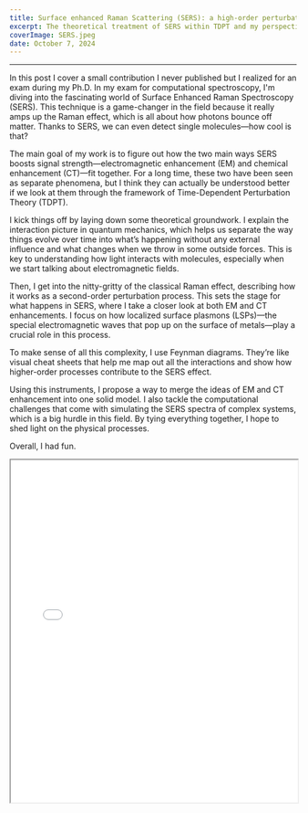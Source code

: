 ```yaml
---
title: Surface enhanced Raman Scattering (SERS): a high-order perturbation theory treatment
excerpt: The theoretical treatment of SERS within TDPT and my perspective on charge transfer mechanisms.
coverImage: SERS.jpeg
date: October 7, 2024
---
```

---

In this post I cover a small contribution I never published but I realized for an exam during my Ph.D.
In my exam for computational spectroscopy, I'm diving into the fascinating world of Surface Enhanced Raman Spectroscopy (SERS). This technique is a game-changer in the field because it really amps up the Raman effect, which is all about how photons bounce off matter. Thanks to SERS, we can even detect single molecules—how cool is that?

The main goal of my work is to figure out how the two main ways SERS boosts signal strength—electromagnetic enhancement (EM) and chemical enhancement (CT)—fit together. For a long time, these two have been seen as separate phenomena, but I think they can actually be understood better if we look at them through the framework of Time-Dependent Perturbation Theory (TDPT).

I kick things off by laying down some theoretical groundwork. I explain the interaction picture in quantum mechanics, which helps us separate the way things evolve over time into what’s happening without any external influence and what changes when we throw in some outside forces. This is key to understanding how light interacts with molecules, especially when we start talking about electromagnetic fields.

Then, I get into the nitty-gritty of the classical Raman effect, describing how it works as a second-order perturbation process. This sets the stage for what happens in SERS, where I take a closer look at both EM and CT enhancements. I focus on how localized surface plasmons (LSPs)—the special electromagnetic waves that pop up on the surface of metals—play a crucial role in this process.

To make sense of all this complexity, I use Feynman diagrams. They’re like visual cheat sheets that help me map out all the interactions and show how higher-order processes contribute to the SERS effect.

Using this instruments, I propose a way to merge the ideas of EM and CT enhancement into one solid model. I also tackle the computational challenges that come with simulating the SERS spectra of complex systems, which is a big hurdle in this field. By tying everything together, I hope to shed light on the physical processes. 

Overall, I had fun.

<iframe src="../../_documents/SERS-HORa.pdf" width="100%" height="600px"></iframe>